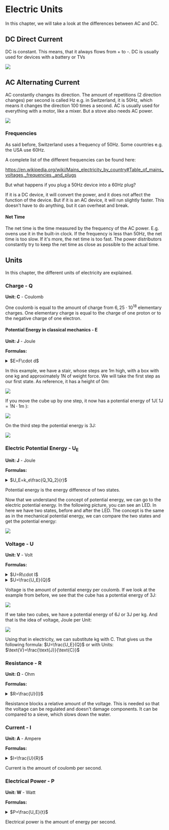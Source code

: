 # Electric Units

In this chapter, we will take a look at the differences between AC and DC.

## DC Direct Current

DC is constant. This means, that it always flows from + to -. DC is usually used for devices with a battery or TVs

![](./media/DC.jpeg)

## AC Alternating Current

AC constantly changes its direction. The amount of repetitions (2 direction changes) per second is called Hz e.g. in Switzerland, it is 50Hz, which means it changes the direction 100 times a second. AC is usually used for everything with a motor, like a mixer. But a stove also needs AC power.

![](./media/AC.jpeg)

### Frequencies
As said before, Switzerland uses a frequency of 50Hz. Some
countries e.g. the USA use 60Hz.

A complete list of the different frequencies can be found here:

<https://en.wikipedia.org/wiki/Mains_electricity_by_country#Table_of_mains_voltages,_frequencies,_and_plugs>

But what happens if you plug a 50Hz device into a 60Hz plug?

If it is a DC device, it will convert the power, and it does not affect the function of the device. But if it is an AC device, it will run slightly faster. This doesn't have to do anything, but it can overheat and break.
#### Net Time
The net time is the time measured by the frequency of the AC power. E.g. ovens use it in the built-in clock. If the frequency is less than 50Hz, the net time is too slow. If it's more, the net time is too fast. The power distributors constantly try to keep the net time as close as possible to the actual time.
## Units
In this chapter, the different units of electricity are explained.
### Charge - Q
**Unit: C** - Coulomb

One coulomb is equal to the amount of charge from $6,25\cdot 10^{18}$ elementary charges. One elementary charge is equal to the charge of one proton or to the negative charge of one electron. 

#### Potential Energy in classical mechanics - E
**Unit: J** - Joule

**Formulas:**
<details>
<summary>$E=F\cdot d$</summary>
	
> $F$ is the force acting on the object. 
>
> $d$ is the distance the object was moved

</details>

In this example, we have a stair, whose steps are 1m high, with a box with one kg and approximately 1N of weight force. We will take the first step as our first state. As reference, it has a height of 0m:

![](./media/Stair01.svg)

If you move the cube up by one step, it now has a potential energy of 1J( $1\text{J}=1\text{N}\cdot 1\text{m}$ ):

![](./media/Stair02.svg)

On the third step the potential energy is 3J:

![](./media/Stair03.svg)

### Electric Potential Energy - U<sub>E</sub>
**Unit: J** - Joule

**Formulas:**
<details>
<summary>$U_E=k_e\frac{Q_1Q_2}{r}$</summary>
	
> $k_e$ is called the Coulomb constant. 
> Its value is $8,99\cdot 10^9\frac{\text{N}\cdot \text{m}^2}{\text{C}^2}$
> 
> $Q_1$ and $Q_2$ are the charges of two objects.
> 
> $r$ is the distance between the two objects

</details>

Potential energy is the energy difference of two states.

Now that we understand the concept of potential energy, we can go to the electric potential energy.
In the following picture, you can see an LED. In here we have two states, before and after the LED. The concept is the same as in the mechanical potential energy, we can compare the two states and get the potential energy:

![](./media/circuit.svg)

### Voltage - U

**Unit: V** - Volt

**Formulas:**
<details>
<summary>$U=R\cdot I$</summary>
	
> $R$ is the resistance. 
> 
> $I$ is the current.
</details>
<details>
<summary>$U=\frac{U_E}{Q}$ </summary>
	
> $U_E$ is the electric potential energy
>
> $Q$ is the charge.
</details>

Voltage is the amount of potential energy per coulomb.
If we look at the example from before, we see that the cube has a potential energy of 3J:

![](./media/Stair03.svg)

If we take two cubes, we have a potential energy of 6J or 3J per kg. And that is the idea of voltage, Joule per Unit:

![](./media/Stair04.svg)

Using that in electricity, we can substitute kg with C. That gives us the following formula: $U=\frac{U_E}{Q}$ or with Units: $\text{V}=\frac{\text{J}}{\text{C}}$
### Resistance - R
**Unit: Ω** - Ohm

**Formulas:**
<details>
<summary>$R=\frac{U}{I}$</summary>
	
> $U$ is the voltage. 
> 
> $I$ is the current.
</details>

Resistance blocks a relative amount of the voltage. This is needed so that the voltage can be regulated and doesn't damage components. It can be compared to a sieve, which slows down the water.
### Current - I
**Unit: A** - Ampere

**Formulas:**
<details>
<summary>$I=\frac{U}{R}$</summary>
	
> $U$ is the voltage. 
> 
> $R$ is the resistance.
</details>

Current is the amount of coulomb per second.
### Electrical Power - P
**Unit: W** - Watt

**Formulas:**
<details>
<summary>$P=\frac{U_E}{t}$</summary>
	
> $U_E$ is the energy. 
> 
> $t$ is the time.
</details>

Electrical power is the amount of energy per second.
